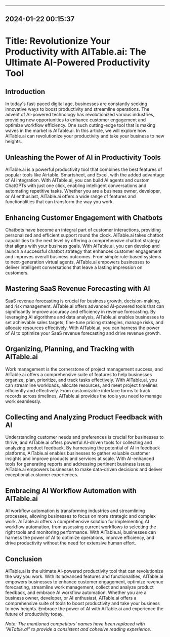 

---------------------------------------------
2024-01-22 00:15:37
---------------------------------------------

# Title: Revolutionize Your Productivity with AITable.ai: The Ultimate AI-Powered Productivity Tool

## Introduction

In today's fast-paced digital age, businesses are constantly seeking innovative ways to boost productivity and streamline operations. The advent of AI-powered technology has revolutionized various industries, providing new opportunities to enhance customer engagement and optimize workflow efficiency. One such cutting-edge tool that is making waves in the market is AITable.ai. In this article, we will explore how AITable.ai can revolutionize your productivity and take your business to new heights.

## Unleashing the Power of AI in Productivity Tools

AITable.ai is a powerful productivity tool that combines the best features of popular tools like Airtable, Smartsheet, and Excel, with the added advantage of AI integration. With AITable.ai, you can build AI agents and custom ChatGPTs with just one click, enabling intelligent conversations and automating repetitive tasks. Whether you are a business owner, developer, or AI enthusiast, AITable.ai offers a wide range of features and functionalities that can transform the way you work.

## Enhancing Customer Engagement with Chatbots

Chatbots have become an integral part of customer interactions, providing personalized and efficient support round the clock. AITable.ai takes chatbot capabilities to the next level by offering a comprehensive chatbot strategy that aligns with your business goals. With AITable.ai, you can develop and launch a successful chatbot strategy that enhances customer engagement and improves overall business outcomes. From simple rule-based systems to next-generation virtual agents, AITable.ai empowers businesses to deliver intelligent conversations that leave a lasting impression on customers.

## Mastering SaaS Revenue Forecasting with AI

SaaS revenue forecasting is crucial for business growth, decision-making, and risk management. AITable.ai offers advanced AI-powered tools that can significantly improve accuracy and efficiency in revenue forecasting. By leveraging AI algorithms and data analysis, AITable.ai enables businesses to set achievable sales targets, fine-tune pricing strategies, manage risks, and allocate resources effectively. With AITable.ai, you can harness the power of AI to optimize your SaaS revenue forecasting and drive revenue growth.

## Organizing, Planning, and Tracking with AITable.ai

Work management is the cornerstone of project management success, and AITable.ai offers a comprehensive suite of features to help businesses organize, plan, prioritize, and track tasks effectively. With AITable.ai, you can streamline workloads, allocate resources, and meet project timelines efficiently and effectively. From customizable interface forms to track records across timelines, AITable.ai provides the tools you need to manage work seamlessly.

## Collecting and Analyzing Product Feedback with AI

Understanding customer needs and preferences is crucial for businesses to thrive, and AITable.ai offers powerful AI-driven tools for collecting and analyzing product feedback. By harnessing the potential of AI in feedback platforms, AITable.ai enables businesses to gather valuable customer insights and improve products and services at scale. With AI-enhanced tools for generating reports and addressing pertinent business issues, AITable.ai empowers businesses to make data-driven decisions and deliver exceptional customer experiences.

## Embracing AI Workflow Automation with AITable.ai

AI workflow automation is transforming industries and streamlining processes, allowing businesses to focus on more strategic and complex work. AITable.ai offers a comprehensive solution for implementing AI workflow automation, from assessing current workflows to selecting the right tools and monitoring performance. With AITable.ai, businesses can harness the power of AI to optimize operations, improve efficiency, and drive productivity without the need for extensive human effort.

## Conclusion

AITable.ai is the ultimate AI-powered productivity tool that can revolutionize the way you work. With its advanced features and functionalities, AITable.ai empowers businesses to enhance customer engagement, optimize revenue forecasting, streamline work management, collect and analyze product feedback, and embrace AI workflow automation. Whether you are a business owner, developer, or AI enthusiast, AITable.ai offers a comprehensive suite of tools to boost productivity and take your business to new heights. Embrace the power of AI with AITable.ai and experience the future of productivity today.

*Note: The mentioned competitors' names have been replaced with "AITable.ai" to provide a consistent and cohesive reading experience.*